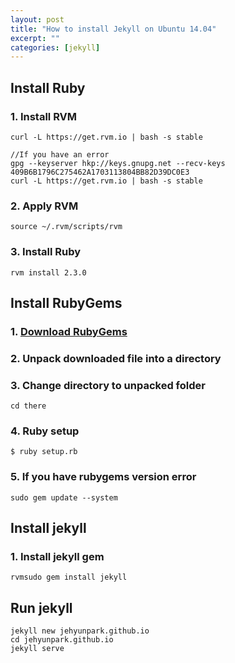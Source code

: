 ```yaml
---
layout: post
title: "How to install Jekyll on Ubuntu 14.04"
excerpt: ""
categories: [jekyll]
---
```

## Install Ruby


### 1. Install RVM  

``` shell
curl -L https://get.rvm.io | bash -s stable  
```
``` shell
//If you have an error  
gpg --keyserver hkp://keys.gnupg.net --recv-keys 409B6B1796C275462A1703113804BB82D39DC0E3
curl -L https://get.rvm.io | bash -s stable
```

### 2. Apply RVM
``` shell
source ~/.rvm/scripts/rvm
```

### 3. Install Ruby

``` shell
rvm install 2.3.0
```

## Install RubyGems

### 1. [Download RubyGems][Download RubyGems]

### 2. Unpack downloaded file into a directory

### 3. Change directory to unpacked folder

``` shell
cd there
```

### 4. Ruby setup

``` shell
$ ruby setup.rb
```

### 5. If you have rubygems version error

``` shell
sudo gem update --system
```

## Install jekyll

### 1. Install jekyll gem

```shell
rvmsudo gem install jekyll
```

## Run jekyll

``` shell
jekyll new jehyunpark.github.io
cd jehyunpark.github.io
jekyll serve
```


[Download RubyGems]: https://rubygems.org/pages/download
